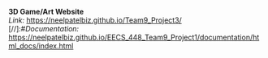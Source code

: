 
**3D Game/Art Website**  
*Link:* <https://neelpatelbiz.github.io/Team9_Project3/>  
[//]:#*Documentation:* <https://neelpatelbiz.github.io/EECS_448_Team9_Project1/documentation/html_docs/index.html>
